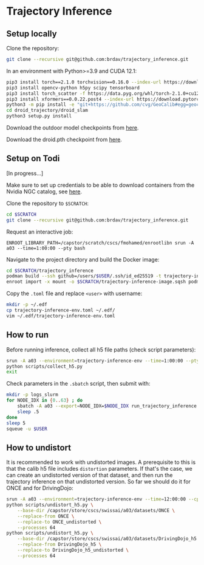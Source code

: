 # Trajectory Inference

## Setup locally

Clone the repository:
```bash
git clone --recursive git@github.com:brdav/trajectory_inference.git
```

In an environment with Python>=3.9 and CUDA 12.1:
```bash
pip3 install torch==2.1.0 torchvision==0.16.0 --index-url https://download.pytorch.org/whl/cu121
pip3 install opencv-python h5py scipy tensorboard
pip3 install torch_scatter -f https://data.pyg.org/whl/torch-2.1.0+cu121.html
pip3 install xformers==0.0.22.post4 --index-url https://download.pytorch.org/whl/cu121
python3 -m pip install -e "git+https://github.com/cvg/GeoCalib#egg=geocalib"
cd droid_trajectory/droid_slam
python3 setup.py install
```

Download the outdoor model checkpoints from [here](https://github.com/DepthAnything/Depth-Anything-V2/tree/main/metric_depth).

Download the droid.pth checkpoint from [here](https://github.com/princeton-vl/DROID-SLAM).


## Setup on Todi

[In progress...]

Make sure to set up credentials to be able to download containers from the Nvidia NGC catalog, see [here](https://confluence.cscs.ch/display/KB/LLM+Inference).

Clone the repository to `$SCRATCH`:
```bash
cd $SCRATCH
git clone --recursive git@github.com:brdav/trajectory_inference.git
```

Request an interactive job:
```
ENROOT_LIBRARY_PATH=/capstor/scratch/cscs/fmohamed/enrootlibn srun -A a03 --time=1:00:00 --pty bash
```

Navigate to the project directory and build the Docker image:
```bash
cd $SCRATCH/trajectory_inference
podman build --ssh github=/users/$USER/.ssh/id_ed25519 -t trajectory-inference-image .
enroot import -x mount -o $SCRATCH/trajectory-inference-image.sqsh podman://trajectory-inference-image
```

Copy the `.toml` file and replace `<user>` with username:
```bash
mkdir -p ~/.edf
cp trajectory-inference-env.toml ~/.edf/
vim ~/.edf/trajectory-inference-env.toml
```


## How to run

Before running inference, collect all h5 file paths (check script parameters):
```bash
srun -A a03 --environment=trajectory-inference-env --time=1:00:00 --pty bash
python scripts/collect_h5.py
exit
```

Check parameters in the `.sbatch` script, then submit with:
```bash
mkdir -p logs_slurm
for NODE_IDX in {0..63} ; do
    sbatch -A a03 --export=NODE_IDX=$NODE_IDX run_trajectory_inference.sbatch
    sleep .5
done
sleep 5
squeue -u $USER
```


## How to undistort

It is recommended to work with undistorted images. A prerequisite to this is that the calib h5 file includes `distortion` parameters. If that's the case, we can create an undistorted version of that dataset, and then run the trajectory inference on that undistorted version. So far we should do it for ONCE and for DrivingDojo:
```bash
srun -A a03 --environment=trajectory-inference-env --time=12:00:00 --cpus-per-task=64 --pty bash
python scripts/undistort_h5.py \
    --base-dir /capstor/store/cscs/swissai/a03/datasets/ONCE \
    --replace-from ONCE \
    --replace-to ONCE_undistorted \
    --processes 64
python scripts/undistort_h5.py \
    --base-dir /capstor/store/cscs/swissai/a03/datasets/DrivingDojo_h5 \
    --replace-from DrivingDojo_h5 \
    --replace-to DrivingDojo_h5_undistorted \
    --processes 64
```
